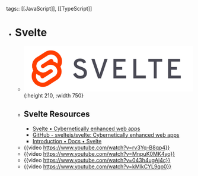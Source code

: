 tags:: [[JavaScript]], [[TypeScript]]

- # Svelte
	- ![svelte_js.png](../assets/svelte_js_1704086881513_0.png){:height 210, :width 750}
	- ## Svelte Resources
		- [Svelte • Cybernetically enhanced web apps](https://svelte.dev/)
		- [GitHub - sveltejs/svelte: Cybernetically enhanced web apps](https://github.com/sveltejs/svelte)
		- [Introduction • Docs • Svelte](https://svelte.dev/docs/introduction)
	- {{video https://www.youtube.com/watch?v=rv3Yq-B8qp4}}
	- {{video https://www.youtube.com/watch?v=MnpuK0MK4yo}}
	- {{video https://www.youtube.com/watch?v=043h4ugAj4c}}
	- {{video https://www.youtube.com/watch?v=kMlkCYL9qo0}}